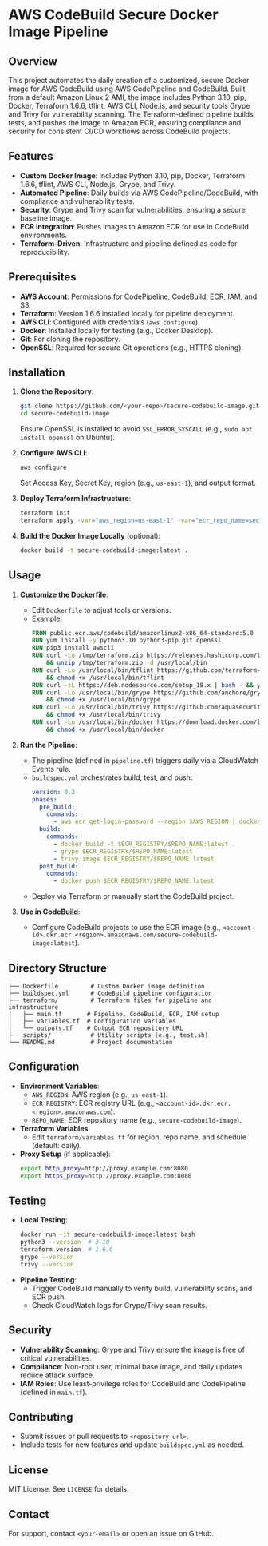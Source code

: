 # AWS CodeBuild Secure Docker Image Pipeline

## Overview
This project automates the daily creation of a customized, secure Docker image for AWS CodeBuild using AWS CodePipeline and CodeBuild. Built from a default Amazon Linux 2 AMI, the image includes Python 3.10, pip, Docker, Terraform 1.6.6, tflint, AWS CLI, Node.js, and security tools Grype and Trivy for vulnerability scanning. The Terraform-defined pipeline builds, tests, and pushes the image to Amazon ECR, ensuring compliance and security for consistent CI/CD workflows across CodeBuild projects.

## Features
- **Custom Docker Image**: Includes Python 3.10, pip, Docker, Terraform 1.6.6, tflint, AWS CLI, Node.js, Grype, and Trivy.
- **Automated Pipeline**: Daily builds via AWS CodePipeline/CodeBuild, with compliance and vulnerability tests.
- **Security**: Grype and Trivy scan for vulnerabilities, ensuring a secure baseline image.
- **ECR Integration**: Pushes images to Amazon ECR for use in CodeBuild environments.
- **Terraform-Driven**: Infrastructure and pipeline defined as code for reproducibility.

## Prerequisites
- **AWS Account**: Permissions for CodePipeline, CodeBuild, ECR, IAM, and S3.
- **Terraform**: Version 1.6.6 installed locally for pipeline deployment.
- **AWS CLI**: Configured with credentials (`aws configure`).
- **Docker**: Installed locally for testing (e.g., Docker Desktop).
- **Git**: For cloning the repository.
- **OpenSSL**: Required for secure Git operations (e.g., HTTPS cloning).

## Installation
1. **Clone the Repository**:
   ```bash
   git clone https://github.com/<your-repo>/secure-codebuild-image.git
   cd secure-codebuild-image
   ```
   Ensure OpenSSL is installed to avoid `SSL_ERROR_SYSCALL` (e.g., `sudo apt install openssl` on Ubuntu).

2. **Configure AWS CLI**:
   ```bash
   aws configure
   ```
   Set Access Key, Secret Key, region (e.g., `us-east-1`), and output format.

3. **Deploy Terraform Infrastructure**:
   ```bash
   terraform init
   terraform apply -var="aws_region=us-east-1" -var="ecr_repo_name=secure-codebuild-image"
   ```

4. **Build the Docker Image Locally** (optional):
   ```bash
   docker build -t secure-codebuild-image:latest .
   ```

## Usage
1. **Customize the Dockerfile**:
   - Edit `Dockerfile` to adjust tools or versions.
   - Example:
     ```dockerfile
     FROM public.ecr.aws/codebuild/amazonlinux2-x86_64-standard:5.0
     RUN yum install -y python3.10 python3-pip git openssl
     RUN pip3 install awscli
     RUN curl -Lo /tmp/terraform.zip https://releases.hashicorp.com/terraform/1.6.6/terraform_1.6.6_linux_amd64.zip \
         && unzip /tmp/terraform.zip -d /usr/local/bin
     RUN curl -Lo /usr/local/bin/tflint https://github.com/terraform-linters/tflint/releases/download/v0.50.0/tflint_linux_amd64 \
         && chmod +x /usr/local/bin/tflint
     RUN curl -sL https://deb.nodesource.com/setup_18.x | bash - && yum install -y nodejs
     RUN curl -Lo /usr/local/bin/grype https://github.com/anchore/grype/releases/download/v0.73.0/grype_0.73.0_linux_amd64 \
         && chmod +x /usr/local/bin/grype
     RUN curl -Lo /usr/local/bin/trivy https://github.com/aquasecurity/trivy/releases/download/v0.50.0/trivy_0.50.0_Linux-64bit \
         && chmod +x /usr/local/bin/trivy
     RUN curl -Lo /usr/local/bin/docker https://download.docker.com/linux/static/stable/x86_64/docker-20.10.9.tgz \
         && chmod +x /usr/local/bin/docker
     ```

2. **Run the Pipeline**:
   - The pipeline (defined in `pipeline.tf`) triggers daily via a CloudWatch Events rule.
   - `buildspec.yml` orchestrates build, test, and push:
     ```yaml
     version: 0.2
     phases:
       pre_build:
         commands:
           - aws ecr get-login-password --region $AWS_REGION | docker login --username AWS --password-stdin $ECR_REGISTRY
       build:
         commands:
           - docker build -t $ECR_REGISTRY/$REPO_NAME:latest .
           - grype $ECR_REGISTRY/$REPO_NAME:latest
           - trivy image $ECR_REGISTRY/$REPO_NAME:latest
       post_build:
         commands:
           - docker push $ECR_REGISTRY/$REPO_NAME:latest
     ```
   - Deploy via Terraform or manually start the CodeBuild project.

3. **Use in CodeBuild**:
   - Configure CodeBuild projects to use the ECR image (e.g., `<account-id>.dkr.ecr.<region>.amazonaws.com/secure-codebuild-image:latest`).

## Directory Structure
```
├── Dockerfile         # Custom Docker image definition
├── buildspec.yml      # CodeBuild pipeline configuration
├── terraform/         # Terraform files for pipeline and infrastructure
│   ├── main.tf       # Pipeline, CodeBuild, ECR, IAM setup
│   ├── variables.tf  # Configuration variables
│   └── outputs.tf    # Output ECR repository URL
├── scripts/           # Utility scripts (e.g., test.sh)
└── README.md          # Project documentation
```

## Configuration
- **Environment Variables**:
  - `AWS_REGION`: AWS region (e.g., `us-east-1`).
  - `ECR_REGISTRY`: ECR registry URL (e.g., `<account-id>.dkr.ecr.<region>.amazonaws.com`).
  - `REPO_NAME`: ECR repository name (e.g., `secure-codebuild-image`).
- **Terraform Variables**:
  - Edit `terraform/variables.tf` for region, repo name, and schedule (default: daily).
- **Proxy Setup** (if applicable):
  ```bash
  export http_proxy=http://proxy.example.com:8080
  export https_proxy=http://proxy.example.com:8080
  ```

## Testing
- **Local Testing**:
  ```bash
  docker run -it secure-codebuild-image:latest bash
  python3 --version  # 3.10
  terraform version  # 1.6.6
  grype --version
  trivy --version
  ```
- **Pipeline Testing**:
  - Trigger CodeBuild manually to verify build, vulnerability scans, and ECR push.
  - Check CloudWatch logs for Grype/Trivy scan results.

## Security
- **Vulnerability Scanning**: Grype and Trivy ensure the image is free of critical vulnerabilities.
- **Compliance**: Non-root user, minimal base image, and daily updates reduce attack surface.
- **IAM Roles**: Use least-privilege roles for CodeBuild and CodePipeline (defined in `main.tf`).

## Contributing
- Submit issues or pull requests to `<repository-url>`.
- Include tests for new features and update `buildspec.yml` as needed.

## License
MIT License. See `LICENSE` for details.

## Contact
For support, contact `<your-email>` or open an issue on GitHub.